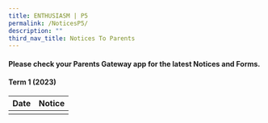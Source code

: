 ```yaml
---
title: ENTHUSIASM | P5
permalink: /NoticesP5/
description: ""
third_nav_title: Notices To Parents
---
```

#### Please check your **Parents Gateway** app for the latest Notices and Forms.

#### Term 1 (2023)



| Date | Notice |
| --- | ----- |
|     |      |